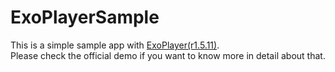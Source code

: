 # ExoPlayerSample
This is a simple sample app with [ExoPlayer(r1.5.11)](https://github.com/google/ExoPlayer).  
Please check the official demo if you want to know more in detail about that.
